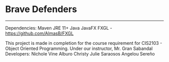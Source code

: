 # Brave Defenders
-----------------
Dependencies:
Maven
JRE 11+
Java
JavaFX
FXGL - https://github.com/AlmasB/FXGL

This project is made in completion for the course requirement for CIS2103 - Object Oriented Programming. Under our instructor, Mr. Gran Sabandal
Developers:
Nichole Vine Alburo
Christy Julie Saraosos
Angelou Sereño

 
